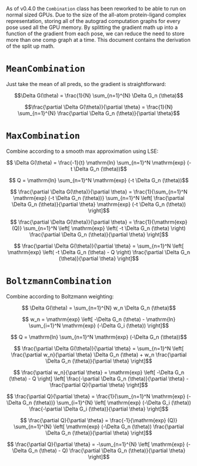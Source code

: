 As of v0.4.0 the `Combination` class has been reworked to be able to run on normal sized
GPUs. Due to the size of the all-atom protein-ligand complex representation, storing all
of the autograd computation graphs for every pose used all the GPU memory. By splitting
the gradient math up into a function of the gradient from each pose, we can reduce the
need to store more than one comp graph at a time. This document contains the derivation
of the split up math.

# `MeanCombination`
Just take the mean of all preds, so the gradient is straightforward:
```math
\Delta G(\theta) = \frac{1}{N} \sum_{n=1}^{N} \Delta G_n (\theta)
```
```math
\frac{\partial \Delta G(\theta)}{\partial \theta} = \frac{1}{N} \sum_{n=1}^{N} \frac{\partial \Delta G_n (\theta)}{\partial \theta}
```

# `MaxCombination`
Combine according to a smooth max approximation using LSE:
```math
    \Delta G(\theta) = \frac{-1}{t} \mathrm{ln} \sum_{n=1}^N \mathrm{exp} (-t \Delta G_n (\theta))
```

```math
    Q = \mathrm{ln} \sum_{n=1}^N \mathrm{exp} (-t \Delta G_n (\theta))
```

```math
    \frac{\partial \Delta G(\theta)}{\partial \theta} = \frac{1}{\sum_{n=1}^N \mathrm{exp} (-t \Delta G_n (\theta))} \sum_{n=1}^N \left[ \frac{\partial \Delta G_n (\theta)}{\partial \theta} \mathrm{exp} (-t \Delta G_n (\theta)) \right]
```

```math
        \frac{\partial \Delta G(\theta)}{\partial \theta} = \frac{1}{\mathrm{exp}(Q)} \sum_{n=1}^N \left[ \mathrm{exp} \left( -t \Delta G_n (\theta) \right) \frac{\partial \Delta G_n (\theta)}{\partial \theta} \right]
```

```math
        \frac{\partial \Delta G(\theta)}{\partial \theta} = \sum_{n=1}^N \left[ \mathrm{exp} \left( -t \Delta G_n (\theta) - Q \right) \frac{\partial \Delta G_n (\theta)}{\partial \theta} \right]
```

# `BoltzmannCombination`
Combine according to Boltzmann weighting:
```math
    \Delta G(\theta) = \sum_{n=1}^{N} w_n \Delta G_n (\theta)
```

```math
    w_n = \mathrm{exp} \left[ -\Delta G_n (\theta) - \mathrm{ln} \sum_{i=1}^N \mathrm{exp} (-\Delta G_i (\theta)) \right]
```

```math
    Q = \mathrm{ln} \sum_{n=1}^N \mathrm{exp} (-\Delta G_n (\theta))
```

```math
    \frac{\partial \Delta G(\theta)}{\partial \theta} = \sum_{n=1}^N \left[ \frac{\partial w_n}{\partial \theta} \Delta G_n (\theta) + w_n \frac{\partial \Delta G_n (\theta)}{\partial \theta} \right]
```

```math
    \frac{\partial w_n}{\partial \theta} = \mathrm{exp} \left[ -\Delta G_n (\theta) - Q \right] \left[ \frac{-\partial \Delta G_n (\theta)}{\partial \theta} - \frac{\partial Q}{\partial \theta}  \right]
```

```math
    \frac{\partial Q}{\partial \theta} = \frac{1}{\sum_{n=1}^N \mathrm{exp} (-\Delta G_n (\theta))} \sum_{i=1}^{N} \left[ \mathrm{exp} (-\Delta G_i (\theta)) \frac{-\partial \Delta G_i (\theta)}{\partial \theta} \right]
```

```math
    \frac{\partial Q}{\partial \theta} = \frac{-1}{\mathrm{exp} (Q)} \sum_{n=1}^{N} \left[ \mathrm{exp} (-\Delta G_n (\theta)) \frac{\partial \Delta G_n (\theta)}{\partial \theta} \right]
```

```math
    \frac{\partial Q}{\partial \theta} =  -\sum_{n=1}^{N} \left[ \mathrm{exp} (-\Delta G_n (\theta) - Q) \frac{\partial \Delta G_n (\theta)}{\partial \theta} \right]
```
